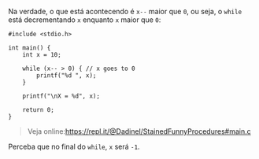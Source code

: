 Na verdade, o que está acontecendo é `x--` maior que `0`, ou seja, o `while` está decrementando `x` enquanto `x` maior que `0`:

    #include <stdio.h>
    
    int main() {
        int x = 10;
    
        while (x-- > 0) { // x goes to 0
            printf("%d ", x);
        }
    
        printf("\nX = %d", x);
    
        return 0;
    }

> Veja online:https://repl.it/@Dadinel/StainedFunnyProcedures#main.c

Perceba que no final do `while`, `x` será `-1`.
